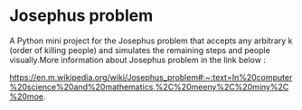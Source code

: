 # Josephus problem

A Python mini project for the Josephus problem that accepts any arbitrary k (order of killing people) and simulates the remaining steps and people visually.More information about Josephus problem in the link below :

https://en.m.wikipedia.org/wiki/Josephus_problem#:~:text=In%20computer%20science%20and%20mathematics,%2C%20meeny%2C%20miny%2C%20moe.
